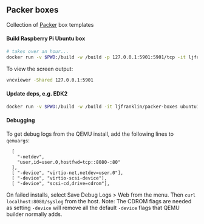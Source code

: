 ## Packer boxes

Collection of [Packer](https://packer.io/) box templates

#### Build Raspberry Pi Ubuntu box

```bash
# takes over an hour...
docker run -v $PWD:/build -w /build -p 127.0.0.1:5901:5901/tcp -it ljfranklin/packer-boxes ubuntu1904/build-rpi3.sh
```

To view the screen output:

```bash
vncviewer -Shared 127.0.0.1:5901
```

#### Update deps, e.g. EDK2

```bash
docker run -v $PWD:/build -w /build -it ljfranklin/packer-boxes ubuntu1904/build-deps.sh
```

#### Debugging

To get debug logs from the QEMU install, add the following lines to `qemuargs`:

```
  [
    "-netdev",
    "user,id=user.0,hostfwd=tcp::8080-:80"
  ],
  [ "-device", "virtio-net,netdev=user.0"],
  [ "-device", "virtio-scsi-device"],
  [ "-device", "scsi-cd,drive=cdrom"],
```

On failed installs, select Save Debug Logs > Web from the menu.
Then `curl localhost:8080/syslog` from the host.
Note: The CDROM flags are needed as setting `-device` will remove all the default
`-device` flags that QEMU builder normally adds.
